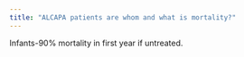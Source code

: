 ```yaml
---
title: "ALCAPA patients are whom and what is mortality?"
---
```

Infants-90% mortality in first year if untreated.

